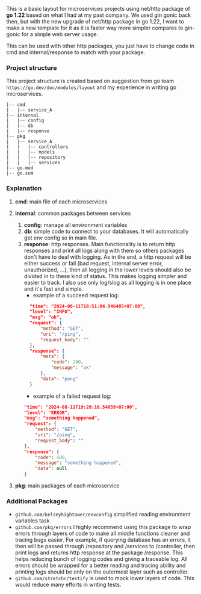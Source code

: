 This is a basic layout for microservices projects using net/http package of **go 1.22** based on what I had at my past
company. We used gin gonic back then, but with the new upgrade of net/http package in go 1.22, I want to make a new
template for it as
it is faster way more simpler compares to gin-gonic for a simple web server usage.

This can be used with other http packages, you just have to change code in cmd and internal/response to match with your
package.

### Project structure

This project structure is created based on suggestion from go team `https://go.dev/doc/modules/layout` and my experience
in writing go microservices.

```|-- .
|-- cmd
|   |-- service_A
|-- internal
|   |-- config
|   |-- db
|   |-- response
|-- pkg
|   |-- service_A
|   |   |-- controllers
|   |   |-- models
|   |   |-- repository
|   |   |-- services
|-- go.mod
|-- go.sum
```

### Explanation

1. **cmd**: main file of each microservices
2. **internal**: common packages between services
    1. **config**: manage all environment variables
    2. **db**: simple code to connect to your databases. It will automatically get env config so in main file.
    3. **response**: http responses. Main functionality is to return http responses and print all logs along with them
       so others packages don't have to deal with logging. As in the end, a http request will be either success or
       fail (bad request, internal server error, unauthorized, ...), then all logging in the lower levels should also be
       divided in to these kind of status. This makes logging simpler and easier to track. I also use only log/slog as
       all logging is in one place and it's fast and simple.
        * example of a succeed request log:
       ```json
         "time": "2024-08-11T18:51:04.946485+07:00",
         "level": "INFO",
         "msg": "ok",
         "request": {
             "method": "GET",
             "uri": "/ping",
             "request_body": ""
         },
         "response": {
             "meta": {
                 "code": 200,
                 "message": "ok"
             },
             "data": "pong"
         }
       ```
        * example of a failed request log:
       ```json
       "time": "2024-08-11T19:28:16.54059+07:00",
       "level": "ERROR",
       "msg": "something happened",
       "request": {
           "method": "GET",
           "uri": "/ping",
           "request_body": ""
       },
       "response": {
           "code": 500,
           "message": "something happened",
           "data": null
       }
       ```

3. **pkg**: main packages of each microservice

### Additional Packages

* `github.com/kelseyhightower/envconfig` simplified reading environment variables task
* `github.com/pkg/errors` I highly recommend using this package to wrap errors through layers of code to make all middle
  functions cleaner and tracing bugs easier. For example, if querying database has an errors, it then will
  be passed through /repository and /services to /controller, then print logs and returns http response at the
  package /response. This helps reducing bunch of logging codes and giving a traceable log. All errors should be wrapped
  for a better reading and tracing ability and printing logs should be only on the outermost layer such as controller.
* `github.com/stretchr/testify` is used to mock lower layers of code. This would reduce many efforts in writing tests.
